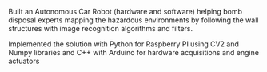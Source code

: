 Built an Autonomous Car Robot (hardware and software) helping bomb disposal experts mapping the hazardous environments by following the wall structures with image recognition algorithms and filters.

Implemented the solution with Python for Raspberry PI using CV2 and Numpy libraries and C++ with Arduino for hardware acquisitions and engine actuators
